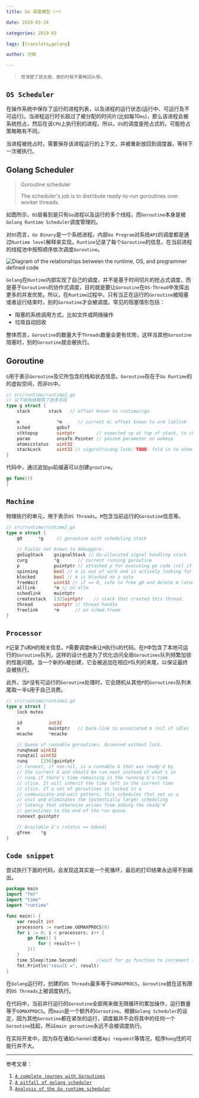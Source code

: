 ```yaml
---
title: Go 调度模型（一）

date: 2019-03-24

categories: 2019-03

tags: [translate,golang]

author: 付辉

---
```


> `想清楚了就去做，做的时候不要再回头想。`

## `OS Scheduler`

在操作系统中保存了运行的进程列表，以及进程的运行状态(运行中、可运行及不可运行)。当进程运行时长超过了被分配的时间片(比如每10`ms`)，那么该进程会被系统抢占，然后在该`CPU`上执行别的进程。所以，`OS`的调度是抢占式的，可能抢占策略略有不同。

当进程被抢占时，需要保存该进程运行的上下文，并被重新放回到调度器，等待下一次被执行。

## Golang Scheduler

> Goroutine scheduler
>
> The scheduler's job is to distribute ready-to-run goroutines over worker threads.

如图所示，`OS`层看到是只有`Go`进程以及运行的多个线程，而`Goroutine`本身是被`Golang Runtime Scheduler`调度管理的。

对`OS`而言，`Go Binary`是一个系统进程。内部`Go Program`对系统`API`的调度都是通过`Runtime level`解释来实现。`Runtine`记录了每个`Goroutine`的信息，在当前进程的线程池中按照顺序依次调度`Goroutine`。

![`Diagram of the relationships between the
runtime, OS, and programmer defined code`](https://i.loli.net/2019/03/24/5c974c7eb3407.png)

`Golang`在`Runtime`内部实现了自己的调度，并不是基于时间切片的抢占式调度，而是基于`Goroutines`的协作式调度，目的就是要让`Goroutine`在`OS-Thread`中发挥出更多的并发优势。所以，在`Runtime`过程中，只有当正在运行的`Goroutine`被阻塞或者运行结束时，别的`Goroutine`才会被调度。常见的阻塞情形包括：

- 阻塞的系统调用方式，比如文件或网络操作
- 垃圾自动回收

整体而言，`Goroutine`的数量大于`Threads`数量会更有优势，这样当其他`Goroutine`阻塞时，别的`Goroutine`就会被执行。

## Goroutine

`G`用于表示`Goroutine`及它所包含的栈和状态信息。`Goroutine`存在于`Go Runtime`的的虚拟空间，而非`OS`中。

```go
// src/runtime/runtime2.go
// 以下结构体精简了很多字段
type g struct {
	stack       stack   // offset known to runtime/cgo

	m              *m      // current m; offset known to arm liblink
	sched          gobuf
	stktopsp       uintptr        // expected sp at top of stack, to check in traceback
	param          unsafe.Pointer // passed parameter on wakeup
	atomicstatus   uint32
	stackLock      uint32 // sigprof/scang lock; TODO: fold in to atomicstatus
}
```

代码中，通过追加`go`前缀遍可以创建`groutine`。

```go
go func(){
}
```

## `Machine`

物理执行的单元，用于表示`OS Threads`。`M`包含当前运行的`Goroutine`信息等。

```go
// src/runtime/runtime2.go
type m struct {
	g0      *g     // goroutine with scheduling stack
	
	// Fields not known to debuggers.
	goSigStack    gsignalStack // Go-allocated signal handling stack
	curg          *g       // current running goroutine
	p             puintptr // attached p for executing go code (nil if not executing go code)
	spinning      bool // m is out of work and is actively looking for work
	blocked       bool // m is blocked on a note
	freeWait      uint32 // if == 0, safe to free g0 and delete m (atomic)
	alllink       *m // on allm
	schedlink     muintptr
	createstack   [32]uintptr    // stack that created this thread.
	thread        uintptr // thread handle
	freelink      *m      // on sched.freem
}
```

## `Processor`

`P`记录了`G`和`M`的相关信息，`P`需要调度`M`来让`M`执行`G`的代码。在`P`中包含了本地可运行的`Goroutine`队列，这样的设计也是为了优化访问全局`Goroutines`队列频繁加锁的性能问题。当一个新的`G`被创建，它会被追加在相应`P`队列的末尾，以保证最终会被执行。

此外，当`P`没有可运行的`Goroutine`处理时，它会随机从其他`P`的`Goroutines`队列末尾取一半`G`用于自己消费。

```go
// src/runtime/runtime2.go
type p struct {
	lock mutex

	id          int32
	m           muintptr   // back-link to associated m (nil if idle)
	mcache      *mcache

	// Queue of runnable goroutines. Accessed without lock.
	runqhead uint32
	runqtail uint32
	runq     [256]guintptr
	// runnext, if non-nil, is a runnable G that was ready'd by
	// the current G and should be run next instead of what's in
	// runq if there's time remaining in the running G's time
	// slice. It will inherit the time left in the current time
	// slice. If a set of goroutines is locked in a
	// communicate-and-wait pattern, this schedules that set as a
	// unit and eliminates the (potentially large) scheduling
	// latency that otherwise arises from adding the ready'd
	// goroutines to the end of the run queue.
	runnext guintptr

	// Available G's (status == Gdead)
	gfree    *g
}
```

## `Code snippet`

尝试执行下面的代码，会发现这其实是一个死循环，最后的打印结果永远得不到输出。

```go
package main
import "fmt"
import "time"
import "runtime"

func main() {
    var result int
    processors := runtime.GOMAXPROCS(0)  
    for i := 0; i < processors; i++ {
        go func() {
            for { result++ }
        }()
    }
    time.Sleep(time.Second)       //wait for go function to increment the value.
    fmt.Println("result =", result)
}
```

在`Golang`运行时，创建的`OS Threads`最多等于`GOMAXPROCS`，`Goroutine`就在这有限的`OS Threads`上被调度执行。

在代码中，当前并行运行的`Goroutine`全部用来做无限循环的累加操作，运行数量等于`GOMAXPROCS`。而`main`是一个额外的`Goroutine`。根据`Golang Scheduler`的设定，因为其他`Goroutine`都在紧张的运行，调度器并不会将其中的任何一个`Goroutine`挂起，所以`main goroutine`永远不会被调度执行。

在实际开发中，因为存在诸如`channel`或者`Api requeest`等情况，程序`hang`住的可能行并不大。

----



参考文章：

1. [`A complete journey with Goroutines`](https://medium.com/@riteeksrivastava/a-complete-journey-with-goroutines-8472630c7f5c)
2. [`A pitfall of golang scheduler`](http://www.sarathlakshman.com/2016/06/15/pitfall-of-golang-scheduler)
3. [`Analysis of the Go runtime scheduler`](<http://www1.cs.columbia.edu/~aho/cs6998/reports/12-12-11_DeshpandeSponslerWeiss_GO.pdf>)